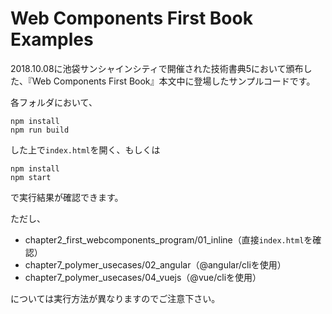 # Web Components First Book Examples

2018.10.08に池袋サンシャインシティで開催された技術書典5において頒布した、『Web Components First Book』本文中に登場したサンプルコードです。

各フォルダにおいて、

```
npm install
npm run build
```

した上で`index.html`を開く、もしくは

```
npm install
npm start
```

で実行結果が確認できます。

ただし、

- chapter2_first_webcomponents_program/01_inline（直接`index.html`を確認）
- chapter7_polymer_usecases/02_angular（@angular/cliを使用）
- chapter7_polymer_usecases/04_vuejs（@vue/cliを使用）

については実行方法が異なりますのでご注意下さい。
